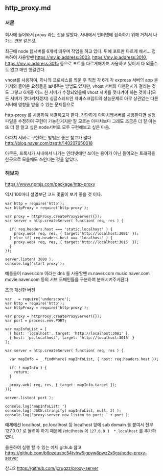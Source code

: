 ## http_proxy.md

### 서론
회사에 들어와서 proxy 라는 것을 알았다. 사내에서 인터넷에 접속하기 위해 거쳐서 나가는 관문 같은것.

최근에 node 웹서버를 6개씩 띄우며 작업을 하고 있다. 뒤에 포트만 다르게 해서...
접속하여 사용할땐 https://my.ip.address:3003, https://my.ip.address:3010, https://my.ip.address:3015 등으로
포트를 다르게해가며 사용하고 있어서 다 외울수도 없고 매번 헷갈린다.

vhost를 사용하여, 하나의 프로세스를 띄운 후 직접 각 6개 각 express 서버의 app 을 가져와
들어온 요청들을 보내주는 방법도 있지만, vhost 서버와 디펜던시가 걸리는 것도 그렇고 6개중 어느 한 서버가 수정되었을때
vhost 서버를 껏다켜야 하는 것이나(모든 서버가 껏다켜지겠지) 싱글스레드인 자바스크립트의 성능문제로 아무 상관없는 다른 서버에 영향을 받을 수 있는 문제등으로

http-proxy 를 사용하여 해결하고자 한다.
간단하게 아파치웹서버를 사용한다면 설정파일을 수정하여 구현이 가능한거지만
잘 모르는 아파치보다 그래도 조금은 더 잘 아는 또 더 잘 알고 싶은 node서버로 모두 구현해보고 싶은 마음.

아파치 서버로 구현하는 방법은 좋은 참고가 많다
http://blog.naver.com/zsgth/140207650018

아무튼,
프록시가 사내에서 나가는 인터넷에만 쓰이는 용어가 아닌 들어오는 트래픽을 한곳으로 모을때도 쓰인다는 것을 알았다.


### 해보자

https://www.npmjs.com/package/http-proxy

역시 100마디 설명보단 코드 몇줄이 보기 좋을 것 이다.

```
var http = require('http');
var httpProxy = require('http-proxy');

var proxy = httpProxy.createProxyServer({});
var server = http.createServer( function( req, res ) {

  if( req.headers.host === 'static.localhost' ) {
    proxy.web( req, res, { target:'http://localhost:3081' });
  } else if( req.headers.host === 'localhost' ) {
    proxy.web( req, res, { target:'http://localhost:3015' });
  }
});

server.listen( 3080 );
console.log('start proxy');
```

예를들어 naver.com 이라는 dns 를 사용할땐
m.naver.com
music.naver.com
movie.naver.com 등의 서브 도매인들을 구분하여 분배시켜주게된다.


조금 개선한 버전

```
var _ = require('underscore');
var http = require('http');
var httpProxy = require('http-proxy');

var proxy = httpProxy.createProxyServer({});
var port = process.env.PORT;

var mapInfoList = [
  { host: 'localhost', target: 'http://localhost:3081' },
  { host: 'pc.localhost', target: 'http://localhost:3015' }
];

var server = http.createServer( function( req, res ) {

  var mapInfo = _.findWhere( mapInfoList, { host: req.headers.host });

  if( ! mapInfo ) {
    return;
  }

  proxy.web( req, res, { target: mapInfo.target });
});

server.listen( port );

console.log('mapInfoList: ')
console.log( JSON.stringify( mapInfoList, null, 2) );
console.log('proxy-server now listen to port: ' + port );
```


예제에선 localhost, pc.localhost 등 localhost 앞에 sub domain 을 붙여서
전부 127.0.0.1 로 돌려야 하기 때문에 /etc/hosts 에 `127.0.0.1  *.localhost` 를 추가하였다.

클론하여 실행 할 수 있는 예제 github 참고
https://github.com/b6pzeusbc54tvhw5jgpyw8pwz2x6gs/node-proxy-server


참고2
https://github.com/jcrugzz/proxy-server
